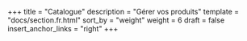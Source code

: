 +++
title = "Catalogue"
description = "Gérer vos produits"
template = "docs/section.fr.html"
sort_by = "weight"
weight = 6
draft = false
insert_anchor_links = "right"
+++
